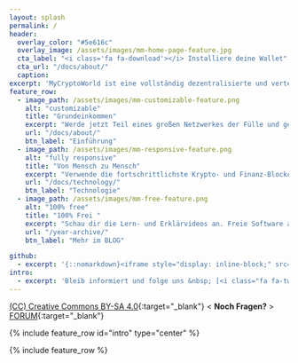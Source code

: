 ```yaml
---
layout: splash
permalink: /
header:
  overlay_color: "#5e616c"
  overlay_image: /assets/images/mm-home-page-feature.jpg
  cta_label: "<i class='fa fa-download'></i> Installiere deine Wallet"
  cta_url: "/docs/about/"
  caption:
excerpt: 'MyCryptoWorld ist eine vollständig dezentralisierte und verteilte Finanz-Plattform im EIGENTUM DER MENSCHEN WELCHE SIE BENUTZEN.<br /> <small><a href="https://github.com/mmistakes/minimal-mistakes/releases/tag/4.1.1">Latest release v4.1.1</a></small><br /><br /> {::nomarkdown}<iframe style="display: inline-block;" src="https://ghbtns.com/github-btn.html?user=mmistakes&repo=minimal-mistakes&type=star&count=true&size=large" frameborder="0" scrolling="0" width="160px" height="30px"></iframe> <iframe style="display: inline-block;" src="https://ghbtns.com/github-btn.html?user=mmistakes&repo=minimal-mistakes&type=fork&count=true&size=large" frameborder="0" scrolling="0" width="158px" height="30px"></iframe>{:/nomarkdown}'
feature_row:
  - image_path: /assets/images/mm-customizable-feature.png
    alt: "customizable"
    title: "Grundeinkommen"
    excerpt: "Werde jetzt Teil eines großen Netzwerkes der Fülle und gestalte deine Zukunft."
    url: "/docs/about/"
    btn_label: "Einführung"
  - image_path: /assets/images/mm-responsive-feature.png
    alt: "fully responsive"
    title: "Von Mensch zu Mensch"
    excerpt: "Verwende die fortschrittlichste Krypto- und Finanz-Blockchain-Technologie."
    url: "/docs/technology/"
    btn_label: "Technologie"
  - image_path: /assets/images/mm-free-feature.png
    alt: "100% free"
    title: "100% Frei "
    excerpt: "Schau dir die Lern- und Erklärvideos an. Freie Software auf Github: Fork me!"
    url: "/year-archive/"
    btn_label: "Mehr im BLOG"

github:
  - excerpt: '{::nomarkdown}<iframe style="display: inline-block;" src="https://ghbtns.com/github-btn.html?user=mmistakes&repo=minimal-mistakes&type=star&count=true&size=large" frameborder="0" scrolling="0" width="160px" height="30px"></iframe> <iframe style="display: inline-block;" src="https://ghbtns.com/github-btn.html?user=mmistakes&repo=minimal-mistakes&type=fork&count=true&size=large" frameborder="0" scrolling="0" width="158px" height="30px"></iframe>{:/nomarkdown}'
intro:
  - excerpt: 'Bleib informiert und folge uns &nbsp; [<i class="fa fa-twitter"></i> @mmistakes](https://twitter.com/mmistakes){: .btn .btn--twitter}'
---
```

[(CC) Creative Commons BY-SA 4.0](https://creativecommons.org/licenses/by-sa/4.0/deed.de){:target="_blank"} < **Noch Fragen?** > [FORUM](https://forum.MyCryptoWorld.com){:target="_blank"}

{% include feature_row id="intro" type="center" %}

{% include feature_row %}
